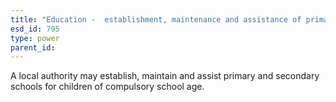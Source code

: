 ```yaml
---
title: "Education -  establishment, maintenance and assistance of primary and secondary schools"
esd_id: 795
type: power
parent_id:  
---
```


A local authority may establish, maintain and assist primary and secondary schools for children of compulsory school age.

